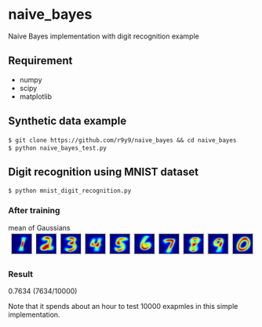 naive_bayes
===========

Naive Bayes implementation with digit recognition example

## Requirement
- numpy
- scipy
- matplotlib

## Synthetic data example
	$ git clone https://github.com/r9y9/naive_bayes && cd naive_bayes
	$ python naive_bayes_test.py

## Digit recognition using MNIST dataset
	$ python mnist_digit_recognition.py

### After training
mean of Gaussians
![](mnist_mean_of_gaussian.png)

### Result
0.7634 (7634/10000)

Note that it spends about an hour to test 10000 exapmles in this simple implementation.
